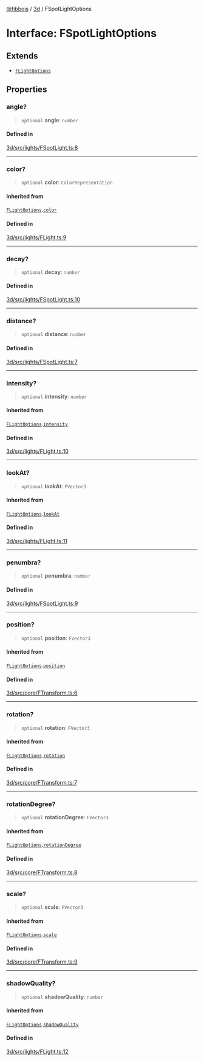 [@fibbojs](/api/index) / [3d](/api/3d) / FSpotLightOptions

# Interface: FSpotLightOptions

## Extends

- [`FLightOptions`](FLightOptions.md)

## Properties

### angle?

> `optional` **angle**: `number`

#### Defined in

[3d/src/lights/FSpotLight.ts:8](https://github.com/fibbojs/fibbo/blob/fe513db46f793b2520946de03583c9b4464b47bc/packages/3d/src/lights/FSpotLight.ts#L8)

***

### color?

> `optional` **color**: `ColorRepresentation`

#### Inherited from

[`FLightOptions`](FLightOptions.md).[`color`](FLightOptions.md#color)

#### Defined in

[3d/src/lights/FLight.ts:9](https://github.com/fibbojs/fibbo/blob/fe513db46f793b2520946de03583c9b4464b47bc/packages/3d/src/lights/FLight.ts#L9)

***

### decay?

> `optional` **decay**: `number`

#### Defined in

[3d/src/lights/FSpotLight.ts:10](https://github.com/fibbojs/fibbo/blob/fe513db46f793b2520946de03583c9b4464b47bc/packages/3d/src/lights/FSpotLight.ts#L10)

***

### distance?

> `optional` **distance**: `number`

#### Defined in

[3d/src/lights/FSpotLight.ts:7](https://github.com/fibbojs/fibbo/blob/fe513db46f793b2520946de03583c9b4464b47bc/packages/3d/src/lights/FSpotLight.ts#L7)

***

### intensity?

> `optional` **intensity**: `number`

#### Inherited from

[`FLightOptions`](FLightOptions.md).[`intensity`](FLightOptions.md#intensity)

#### Defined in

[3d/src/lights/FLight.ts:10](https://github.com/fibbojs/fibbo/blob/fe513db46f793b2520946de03583c9b4464b47bc/packages/3d/src/lights/FLight.ts#L10)

***

### lookAt?

> `optional` **lookAt**: `FVector3`

#### Inherited from

[`FLightOptions`](FLightOptions.md).[`lookAt`](FLightOptions.md#lookat)

#### Defined in

[3d/src/lights/FLight.ts:11](https://github.com/fibbojs/fibbo/blob/fe513db46f793b2520946de03583c9b4464b47bc/packages/3d/src/lights/FLight.ts#L11)

***

### penumbra?

> `optional` **penumbra**: `number`

#### Defined in

[3d/src/lights/FSpotLight.ts:9](https://github.com/fibbojs/fibbo/blob/fe513db46f793b2520946de03583c9b4464b47bc/packages/3d/src/lights/FSpotLight.ts#L9)

***

### position?

> `optional` **position**: `FVector3`

#### Inherited from

[`FLightOptions`](FLightOptions.md).[`position`](FLightOptions.md#position)

#### Defined in

[3d/src/core/FTransform.ts:6](https://github.com/fibbojs/fibbo/blob/fe513db46f793b2520946de03583c9b4464b47bc/packages/3d/src/core/FTransform.ts#L6)

***

### rotation?

> `optional` **rotation**: `FVector3`

#### Inherited from

[`FLightOptions`](FLightOptions.md).[`rotation`](FLightOptions.md#rotation)

#### Defined in

[3d/src/core/FTransform.ts:7](https://github.com/fibbojs/fibbo/blob/fe513db46f793b2520946de03583c9b4464b47bc/packages/3d/src/core/FTransform.ts#L7)

***

### rotationDegree?

> `optional` **rotationDegree**: `FVector3`

#### Inherited from

[`FLightOptions`](FLightOptions.md).[`rotationDegree`](FLightOptions.md#rotationdegree)

#### Defined in

[3d/src/core/FTransform.ts:8](https://github.com/fibbojs/fibbo/blob/fe513db46f793b2520946de03583c9b4464b47bc/packages/3d/src/core/FTransform.ts#L8)

***

### scale?

> `optional` **scale**: `FVector3`

#### Inherited from

[`FLightOptions`](FLightOptions.md).[`scale`](FLightOptions.md#scale)

#### Defined in

[3d/src/core/FTransform.ts:9](https://github.com/fibbojs/fibbo/blob/fe513db46f793b2520946de03583c9b4464b47bc/packages/3d/src/core/FTransform.ts#L9)

***

### shadowQuality?

> `optional` **shadowQuality**: `number`

#### Inherited from

[`FLightOptions`](FLightOptions.md).[`shadowQuality`](FLightOptions.md#shadowquality)

#### Defined in

[3d/src/lights/FLight.ts:12](https://github.com/fibbojs/fibbo/blob/fe513db46f793b2520946de03583c9b4464b47bc/packages/3d/src/lights/FLight.ts#L12)
